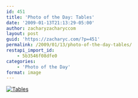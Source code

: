 ```yaml
---
id: 451
title: 'Photo of the Day: Tables'
date: '2009-01-13T21:13:29-05:00'
author: zacharyzacharyccom
layout: post
guid: 'https://zacharyc.com/?p=451'
permalink: /2009/01/13/photo-of-the-day-tables/
restapi_import_id:
    - 5b3546f08dfe0
categories:
    - 'Photo of the Day'
format: image
---
```


[![](https://i0.wp.com/zacharyc.smugmug.com/photos/454244254_tv9vD-M.jpg?resize=600%2C396 "Tables")](http://zacharyc.smugmug.com/gallery/6035965_mvCXN/1/#454244254_tv9vD-A-LB)